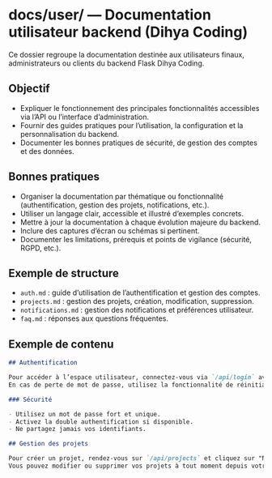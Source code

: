 # docs/user/ — Documentation utilisateur backend (Dihya Coding)

Ce dossier regroupe la documentation destinée aux utilisateurs finaux, administrateurs ou clients du backend Flask Dihya Coding.

## Objectif

- Expliquer le fonctionnement des principales fonctionnalités accessibles via l’API ou l’interface d’administration.
- Fournir des guides pratiques pour l’utilisation, la configuration et la personnalisation du backend.
- Documenter les bonnes pratiques de sécurité, de gestion des comptes et des données.

## Bonnes pratiques

- Organiser la documentation par thématique ou fonctionnalité (authentification, gestion des projets, notifications, etc.).
- Utiliser un langage clair, accessible et illustré d’exemples concrets.
- Mettre à jour la documentation à chaque évolution majeure du backend.
- Inclure des captures d’écran ou schémas si pertinent.
- Documenter les limitations, prérequis et points de vigilance (sécurité, RGPD, etc.).

## Exemple de structure

- `auth.md` : guide d’utilisation de l’authentification et gestion des comptes.
- `projects.md` : gestion des projets, création, modification, suppression.
- `notifications.md` : gestion des notifications et préférences utilisateur.
- `faq.md` : réponses aux questions fréquentes.

## Exemple de contenu

```markdown
## Authentification

Pour accéder à l’espace utilisateur, connectez-vous via `/api/login` avec votre email et mot de passe.
En cas de perte de mot de passe, utilisez la fonctionnalité de réinitialisation disponible sur `/api/reset-password`.

### Sécurité

- Utilisez un mot de passe fort et unique.
- Activez la double authentification si disponible.
- Ne partagez jamais vos identifiants.

## Gestion des projets

Pour créer un projet, rendez-vous sur `/api/projects` et cliquez sur "Nouveau projet".
Vous pouvez modifier ou supprimer vos projets à tout moment depuis votre tableau de bord.